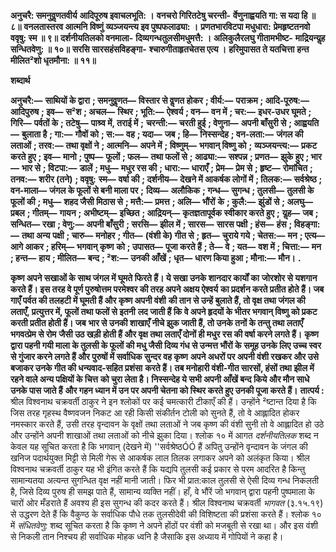 **अनुचरै: समनुवॢणतवीर्य** **आदिपूरुष इवाचलभूति: ।** **वनचरो गिरितटेषु चरन्ती-** **र्वेणुनाह्वयति गा: स यदा हि ॥ ८॥** **वनलतास्तरव आत्मनि विष्णुं** **व्यञ्जयन्त्य इव पुष्पफलाढ्या: ।** **प्रणतभारविटपा मधुधारा:** **प्रेमहृष्टतनवो ववृषु: स्म ॥ ९॥** **दर्शनीयतिलको वनमाला-** **दिव्यगन्धतुलसीमधुमत्तै: ।** **अलिकुलैरलघु गीतामभीष्ट-** **माद्रियन्यॢह सन्धितवेणु: ॥ १०॥** **सरसि सारसहंसविहङ्गा-** **श्चारुगीताहृतचेतस एत्य ।** **हरिमुपासत ते यतचित्ता** **हन्त मीलित²शो धृतमौना: ॥ ११॥** 

**शब्दार्थ** 

**अनुचरै:—** **साथियों के द्वारा** **; समनुवॢणत—** **विस्तार से वॢणत होकर** **; वीर्य:—** **पराक्रम** **; आदि-पूरुष:—** **आदिपुरुष** **; इव—** **स²श** **; अचल—** **स्थिर** **; भूति:—** **ऐश्वर्य** **; वन—** **वन में** **; चर:—** **इधर-उधर घूमते** **; गिरि—** **पर्वतों के** **; तटेषु—** **पाश्र्व में, तराई में** **;** **चरन्ती:—** **चरती हुई** **; वेणुना—** **अपनी बाँसुरी से** **; आह्वयति—** **बुलाता है** **; गा:—** **गौवों को** **; स:—** **वह** **; यदा—** **जब** **; हि—** **निस्सन्देह** **; वन-लता:—** **जंगल की लताओं** **; तरव:—** **तथा वृक्षों ने** **; आत्मनि—** **अपने में** **; विष्णुम्—** **भगवान् विष्णु को** **;** **व्यञ्जयन्त्य:—** **प्रकट करते हुए** **; इव—** **मानो** **; पुष्प—** **फूलों** **; फल—** **तथा फलों से** **; आढ्या:—** **सश्पन्न** **; प्रणत—** **झुके हुए** **; भार—** **भार से** **; विटपा:—** **डालें** **; मधु—** **मधुर रस की** **; धारा:—** **धाराएँ** **; प्रेम—** **प्रेम से** **; हृष्ट—** **रोमांचित** **; तनव:—** **शरीर (तने)** **; ववृषु:** **स्म—** **वर्षा की** **; दर्शनीय—** **देखने में आकर्षक लोगों में** **; तिलक:—** **सर्वश्रेष्ठ** **; वन-माला—** **जंगल के फूलों से बनी माला पर** **;** **दिव्य—** **अलौकिक** **; गन्ध—** **सुगन्ध** **; तुलसी—** **तुलसी के फूलों की** **; मधु—** **शहद जैसी मिठास से** **; मत्तै:—** **प्रमत्त** **; अलि—** **भौंरों** **के** **; कुलै:—** **झुंडों से** **; अलघु—** **प्रबल** **; गीतम्—** **गायन** **; अभीष्टम्—** **इच्छित** **; आद्रियन्—** **कृतज्ञतापूर्वक स्वीकार करते हुए** **;** **यॢह—** **जब** **; सन्धित—** **रखा** **; वेणु:—** **अपनी बाँसुरी** **; सरसि—** **झील में** **; सारस—** **सारस पक्षी** **; हंस—** **हंस** **; विहङ्गा:—** **तथा अन्य** **पक्षी** **; चारु—** **मनोहर** **; गीत—** **(वंशी के) गीत से** **; हृत—** **चुराये गये** **; चेतस:—** **मन** **; एत्य—** **आगे आकर** **; हरिम्—** **भगवान् कृष्ण** **को** **; उपासत—** **पूजा करते हैं** **; ते—** **वे** **; यत—** **वश में** **; चित्ता:—** **मन** **; हन्त—** **हाय** **; मीलित—** **बन्द** **; ²श:—** **उनकी आँखें** **; धृत—** **धारण किया हुआ** **; मौना:—** **मौन।** **.** 

**कृष्ण अपने सखाओं के साथ जंगल में घूमते फिरते हैं। ये सखा उनके शानदार कार्यों का** **जोरशोर से यशगान करते हैं। इस तरह वे पूर्ण पुरुषोत्तम परमेश्वर की तरह अपने अक्षय ऐश्वर्य** **का प्रदर्शन करते प्रतीत होते हैं। जब गाएँ पर्वत की तलहटी में घूमती हैं और कृष्ण अपनी वंशी** **की तान से उन्हें बुलाते हैं, तो वृक्ष तथा जंगल की लताएँ, प्रत्युत्तर में, फूलों तथा फलों से इतनी** **लद जाती हैं कि वे अपने हृदयों के भीतर भगवान् विष्णु को प्रकट करती प्रतीत होती हैं। जब** **भार से उनकी शाखाएँ नीचे झुक जाती हैं, तो उनके तनों के तन्तु तथा लताएँ भगवत्प्रेम से रोम** **जैसी उठ खड़ी होती हैं और वृक्ष तथा लताएँ दोनों ही मधुर रस की वर्षा करने लगते हैं।** **कृष्ण द्वारा पहनी गयी माला के तुलसी के फूलों की मधु जैसी दिव्य गंध से उन्मत्त भौंरों के** **समूह उनके लिए उच्च स्वर से गुंजार करने लगते हैं और पुरुषों में सर्वाधिक सुन्दर वह कृष्ण** **अपने अधरों पर अपनी वंशी रखकर और उसे बजाकर उनके गीत की धन्यवाद-सहित प्रशंसा** **करते हैं। तब मनोहारी वंशी-गीत सारसों, हंसों तथा झील में रहने वाले अन्य पक्षियों के चित्त** **को चुरा लेता है। निस्सन्देह ये सभी अपनी आँखें बन्द किये और मौन साधे उनके पास जाते हैं** **और गहन ध्यान में उन पर अपनी चेतना को स्थिर करते हुए उनकी पूजा करते हैं।** **तात्पर्य :** श्रील विश्वनाथ चक्रवर्ती ठाकुर ने इन श्लोकों पर कई चमत्कारी टीकाएँ की हैं। उन्होंने ²ष्टान्त दिया है कि जिस तरह गृहस्थ वैष्णवजन निकट आ रही किसी संकीर्तन टोली को सुनते हैं, तो वे आह्लादित होकर नमस्कार करते हैं, उसी तरह वृन्दावन के वृक्षों तथा लताओं ने जब कृष्ण की वंशी सुनी तो वे आह्लादित हो उठे और उन्होंने अपनी शाखाओं तथा लताओं को नीचे झुका दिया। श्लोक १० में आगत *दर्शनीयतिलक* शब्द न केवल यह सूचित करता है कि भगवान् (देखने में) ''सर्वश्रेष्ठÓÓ हैं अपितु उन्होंने वृन्दावन के जंगल की खनिज पदार्थयुक्त मिट्टी से मिली गेरू से आकर्षक लाल तिलक लगाकर अपने को अलंकृत किया। श्रील विश्वनाथ चक्रवर्ती ठाकुर यह भी इंगित करते हैं कि यद्यपि तुलसी कई प्रकार से परम आदरित है किन्तु सामान्यतया अत्यन्त सुगन्धित वृक्ष नहीं मानी जाती। फिर भी प्रात:काल तुलसी से ऐसी दिव्य गन्ध निकलती है, जिसे दिव्य पुरुष ही समझ पाते हैं, सामान्य व्यक्ति नहीं। हाँ, वे भौंरें जो भगवान् द्वारा पहनी पुष्पमाला के चारों ओर मँडराते हैं अवश्य ही इस सुगन्ध की कदर करते हैं। श्रील विश्वनाथ चक्रवर्ती *भागवत* (३.१५.१९) से उद्धरण देते हैं कि वैकुण्ठ के सर्वाधिक पौधे तक तुलसीदेवी की विशिष्टता की प्रशंसा करते हैं। श्लोक १० में *संधितवेणु:* शब्द सूचित करता है कि कृष्ण ने अपने होंठों पर वंशी को मजबूती से रखा था। और इस वंशी से निकली तान निश्चय ही सर्वाधिक मोहक ध्वनि है जैसाकि इस अध्याय में गोपियों ने कहा है।  